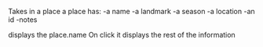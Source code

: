 Takes in a place
a place has:
-a name
-a landmark
-a season
-a location
-an id
-notes

displays the place.name
On click it displays the rest of the information

